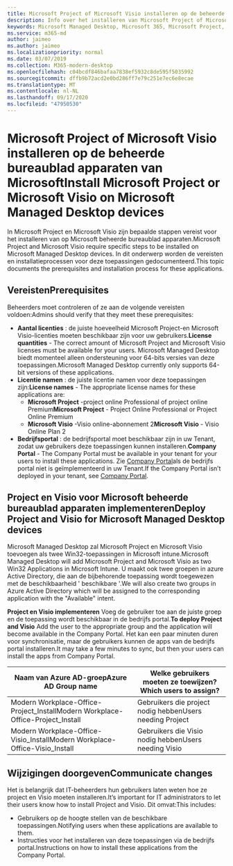 ```yaml
---
title: Microsoft Project of Microsoft Visio installeren op de beheerde bureaublad apparaten van Microsoft
description: Info over het installeren van Microsoft Project of Microsoft Visio op desktop computers met Microsoft beheerd
keywords: Microsoft Managed Desktop, Microsoft 365, Microsoft Project, Microsoft Visio
ms.service: m365-md
author: jaimeo
ms.author: jaimeo
ms.localizationpriority: normal
ms.date: 03/07/2019
ms.collection: M365-modern-desktop
ms.openlocfilehash: c04bcdf846bafaa7838ef5932c8de595f5035992
ms.sourcegitcommit: dffb9b72acd2e0bd286ff7e79c251e7ec6e8ecae
ms.translationtype: MT
ms.contentlocale: nl-NL
ms.lasthandoff: 09/17/2020
ms.locfileid: "47950530"
---
```

# <a name="install-microsoft-project-or-microsoft-visio-on-microsoft-managed-desktop-devices"></a><span data-ttu-id="644fd-104">Microsoft Project of Microsoft Visio installeren op de beheerde bureaublad apparaten van Microsoft</span><span class="sxs-lookup"><span data-stu-id="644fd-104">Install Microsoft Project or Microsoft Visio on Microsoft Managed Desktop devices</span></span>

<span data-ttu-id="644fd-105">In Microsoft Project en Microsoft Visio zijn bepaalde stappen vereist voor het installeren van op Microsoft beheerde bureaublad apparaten.</span><span class="sxs-lookup"><span data-stu-id="644fd-105">Microsoft Project and Microsoft Visio require specific steps to be installed on Microsoft Managed Desktop devices.</span></span> <span data-ttu-id="644fd-106">In dit onderwerp worden de vereisten en installatieprocessen voor deze toepassingen gedocumenteerd.</span><span class="sxs-lookup"><span data-stu-id="644fd-106">This topic documents the prerequisites and installation process for these applications.</span></span>

## <a name="prerequisites"></a><span data-ttu-id="644fd-107">Vereisten</span><span class="sxs-lookup"><span data-stu-id="644fd-107">Prerequisites</span></span>

<span data-ttu-id="644fd-108">Beheerders moet controleren of ze aan de volgende vereisten voldoen:</span><span class="sxs-lookup"><span data-stu-id="644fd-108">Admins should verify that they meet these prerequisites:</span></span>
- <span data-ttu-id="644fd-109">**Aantal licenties** : de juiste hoeveelheid Microsoft Project-en Microsoft Visio-licenties moeten beschikbaar zijn voor uw gebruikers.</span><span class="sxs-lookup"><span data-stu-id="644fd-109">**License quantities** - The correct amount of Microsoft Project and Microsoft Visio licenses must be available for your users.</span></span> <span data-ttu-id="644fd-110">Microsoft Managed Desktop biedt momenteel alleen ondersteuning voor 64-bits versies van deze toepassingen.</span><span class="sxs-lookup"><span data-stu-id="644fd-110">Microsoft Managed Desktop currently only supports 64-bit versions of these applications.</span></span> 
- <span data-ttu-id="644fd-111">**Licentie namen** : de juiste licentie namen voor deze toepassingen zijn:</span><span class="sxs-lookup"><span data-stu-id="644fd-111">**License names** - The appropriate license names for these applications are:</span></span>
    - <span data-ttu-id="644fd-112">**Microsoft Project** -project online Professional of project online Premium</span><span class="sxs-lookup"><span data-stu-id="644fd-112">**Microsoft Project** - Project Online Professional or Project Online Premium</span></span>
    - <span data-ttu-id="644fd-113">**Microsoft Visio** -Visio online-abonnement 2</span><span class="sxs-lookup"><span data-stu-id="644fd-113">**Microsoft Visio** - Visio Online Plan 2</span></span>
- <span data-ttu-id="644fd-114">**Bedrijfsportal** : de bedrijfsportal moet beschikbaar zijn in uw Tenant, zodat uw gebruikers deze toepassingen kunnen installeren.</span><span class="sxs-lookup"><span data-stu-id="644fd-114">**Company Portal** -  The Company Portal must be available in your tenant for your users to install these applications.</span></span> <span data-ttu-id="644fd-115">Zie [Company Portal](company-portal.md)als de bedrijfs portal niet is geïmplementeerd in uw Tenant.</span><span class="sxs-lookup"><span data-stu-id="644fd-115">If the Company Portal isn’t deployed in your tenant, see [Company Portal](company-portal.md).</span></span>

## <a name="deploy-project-and-visio-for-microsoft-managed-desktop-devices"></a><span data-ttu-id="644fd-116">Project en Visio voor Microsoft beheerde bureaublad apparaten implementeren</span><span class="sxs-lookup"><span data-stu-id="644fd-116">Deploy Project and Visio for Microsoft Managed Desktop devices</span></span>
<span data-ttu-id="644fd-117">Microsoft Managed Desktop zal Microsoft Project en Microsoft Visio toevoegen als twee Win32-toepassingen in Microsoft intune.</span><span class="sxs-lookup"><span data-stu-id="644fd-117">Microsoft Managed Desktop will add Microsoft Project and Microsoft Visio as two Win32 Applications in Microsoft Intune.</span></span> <span data-ttu-id="644fd-118">U maakt ook twee groepen in azure Active Directory, die aan de bijbehorende toepassing wordt toegewezen met de beschikbaarheid ' beschikbare '.</span><span class="sxs-lookup"><span data-stu-id="644fd-118">We will also create two groups in Azure Active Directory which will be assigned to the corresponding application with the "Available" intent.</span></span> 

<span data-ttu-id="644fd-119">**Project en Visio implementeren** Voeg de gebruiker toe aan de juiste groep en de toepassing wordt beschikbaar in de bedrijfs portal.</span><span class="sxs-lookup"><span data-stu-id="644fd-119">**To deploy Project and Visio** Add the user to the appropriate group and the application will become available in the Company Portal.</span></span> <span data-ttu-id="644fd-120">Het kan een paar minuten duren voor synchronisatie, maar de gebruikers kunnen de apps van de bedrijfs portal installeren.</span><span class="sxs-lookup"><span data-stu-id="644fd-120">It may take a few minutes to sync, but then your users can install the apps from Company Portal.</span></span> 

<span data-ttu-id="644fd-121">Naam van Azure AD-groep</span><span class="sxs-lookup"><span data-stu-id="644fd-121">Azure AD Group name</span></span> | <span data-ttu-id="644fd-122">Welke gebruikers moeten ze toewijzen?</span><span class="sxs-lookup"><span data-stu-id="644fd-122">Which users to assign?</span></span>   
 --- | ---
<span data-ttu-id="644fd-123">Modern Workplace-Office-Project_Install</span><span class="sxs-lookup"><span data-stu-id="644fd-123">Modern Workplace-Office-Project_Install</span></span> | <span data-ttu-id="644fd-124">Gebruikers die project nodig hebben</span><span class="sxs-lookup"><span data-stu-id="644fd-124">Users needing Project</span></span>
<span data-ttu-id="644fd-125">Modern Workplace-Office-Visio_Install</span><span class="sxs-lookup"><span data-stu-id="644fd-125">Modern Workplace-Office-Visio_Install</span></span> | <span data-ttu-id="644fd-126">Gebruikers die Visio nodig hebben</span><span class="sxs-lookup"><span data-stu-id="644fd-126">Users needing Visio</span></span>

## <a name="communicate-changes"></a><span data-ttu-id="644fd-127">Wijzigingen doorgeven</span><span class="sxs-lookup"><span data-stu-id="644fd-127">Communicate changes</span></span>
<span data-ttu-id="644fd-128">Het is belangrijk dat IT-beheerders hun gebruikers laten weten hoe ze project en Visio moeten installeren.</span><span class="sxs-lookup"><span data-stu-id="644fd-128">It’s important for IT administrators to let their users know how to install Project and Visio.</span></span> <span data-ttu-id="644fd-129">Dit omvat:</span><span class="sxs-lookup"><span data-stu-id="644fd-129">This includes:</span></span> 
- <span data-ttu-id="644fd-130">Gebruikers op de hoogte stellen van de beschikbare toepassingen.</span><span class="sxs-lookup"><span data-stu-id="644fd-130">Notifying users when these applications are available to them.</span></span> 
- <span data-ttu-id="644fd-131">Instructies voor het installeren van deze toepassingen via de bedrijfs portal.</span><span class="sxs-lookup"><span data-stu-id="644fd-131">Instructions on how to install these applications from the Company Portal.</span></span>
